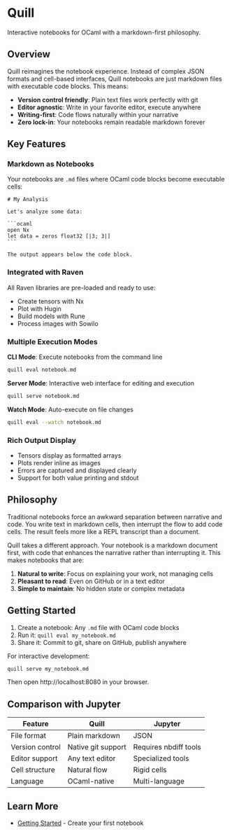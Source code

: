 # Quill

Interactive notebooks for OCaml with a markdown-first philosophy.

## Overview

Quill reimagines the notebook experience. Instead of complex JSON formats and cell-based interfaces, Quill notebooks are just markdown files with executable code blocks. This means:

- **Version control friendly**: Plain text files work perfectly with git
- **Editor agnostic**: Write in your favorite editor, execute anywhere
- **Writing-first**: Code flows naturally within your narrative
- **Zero lock-in**: Your notebooks remain readable markdown forever

## Key Features

### Markdown as Notebooks

Your notebooks are `.md` files where OCaml code blocks become executable cells:

    # My Analysis

    Let's analyze some data:

    ```ocaml
    open Nx
    let data = zeros float32 [|3; 3|]
    ```

    The output appears below the code block.

### Integrated with Raven

All Raven libraries are pre-loaded and ready to use:

- Create tensors with Nx
- Plot with Hugin  
- Build models with Rune
- Process images with Sowilo

### Multiple Execution Modes

**CLI Mode**: Execute notebooks from the command line
```bash
quill eval notebook.md
```

**Server Mode**: Interactive web interface for editing and execution
```bash
quill serve notebook.md
```

**Watch Mode**: Auto-execute on file changes
```bash
quill eval --watch notebook.md
```

### Rich Output Display

- Tensors display as formatted arrays
- Plots render inline as images
- Errors are captured and displayed clearly
- Support for both value printing and stdout

## Philosophy

Traditional notebooks force an awkward separation between narrative and code. You write text in markdown cells, then interrupt the flow to add code cells. The result feels more like a REPL transcript than a document.

Quill takes a different approach. Your notebook is a markdown document first, with code that enhances the narrative rather than interrupting it. This makes notebooks that are:

1. **Natural to write**: Focus on explaining your work, not managing cells
2. **Pleasant to read**: Even on GitHub or in a text editor
3. **Simple to maintain**: No hidden state or complex metadata

## Getting Started

1. Create a notebook: Any `.md` file with OCaml code blocks
2. Run it: `quill eval my_notebook.md`
3. Share it: Commit to git, share on GitHub, publish anywhere

For interactive development:
```bash
quill serve my_notebook.md
```

Then open http://localhost:8080 in your browser.

## Comparison with Jupyter

| Feature         | Quill              | Jupyter               |
| --------------- | ------------------ | --------------------- |
| File format     | Plain markdown     | JSON                  |
| Version control | Native git support | Requires nbdiff tools |
| Editor support  | Any text editor    | Specialized tools     |
| Cell structure  | Natural flow       | Rigid cells           |
| Language        | OCaml-native       | Multi-language        |

## Learn More

- [Getting Started](/docs/quill/getting-started/) - Create your first notebook
